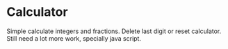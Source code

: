 # Calculator
Simple calculate integers and fractions. Delete last digit or reset calculator. Still need a lot more work, specially java script.

